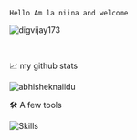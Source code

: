 ```
Hello Am la niina and welcome
```
<p align="left"> 
<img src="https://komarev.com/ghpvc/?username=la-niina&label=Views&color=blue&style=plastic" alt="digvijay173" />
</p>
<br/>

📈 my github stats

<p align="start"> <img src="https://github-readme-stats.vercel.app/api?username=la-niina&show_icons=true&theme=gotham" alt="abhisheknaiidu" />
</br>

🛠️ A few tools

<p align="start">
  <img align="center" alt="Skills" src="https://github.com/viclafouch/viclafouch/blob/master/img/pack.png" />
</p>
<!---
la-niina/la-niina is a ✨ special ✨ repository because its `README.md` (this file) appears on your GitHub profile.
You can click the Preview link to take a look at your changes.
--->
